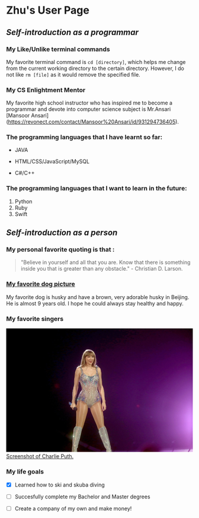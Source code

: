 # **Zhu's User Page**
## ***Self-introduction as a programmar***
### My Like/Unlike terminal commands
My favorite terminal command is `cd [directory]`, which helps me change from the current working directory to the certain directory. However, I do not like `rm [file]` as it would remove the specified file.

### My CS Enlightment Mentor
My favorite high school instructor who has inspired me to become a programmar and devote into computer science subject is Mr.Ansari [Mansoor Ansari] (https://revonect.com/contact/Mansoor%20Ansari/id/931294736405).

### The programming languages that I have learnt so far:
- JAVA
* HTML/CSS/JavaScript/MySQL
+ C#/C++
### The programming languages that I want to learn in the future:
1. Python
2. Ruby
3. Swift

## ***Self-introduction as a person***
### My personal favorite quoting is that : 
> "Believe in yourself and all that you are. Know that there is something inside you that is greater than any obstacle." - Christian D. Larson.

### [My favorite dog picture](https://www.freepik.com/premium-photo/siberian-husky-dog-cute-wolf-winter-forest-snow-closeup_23031297.htm) 
My favorite dog is husky and have a brown, very adorable husky in Beijing. He is almost 9 years old. I hope he could always stay healthy and happy.

### My favorite singers
![Screenshot of Taylor Swift.](./Taylor.webp)
[Screenshot of Charlie Puth.](./Charlie.jpeg)

### My life goals
- [x] Learned how to ski and skuba diving
- [ ] Succesfully complete my Bachelor and Master degrees
- [ ] Create a company of my own and make money!

